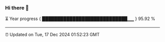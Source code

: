 ### Hi there 👋

⏳ Year progress { ████████████████████████████▁▁ } 95.92 %

---

⏰ Updated on Tue, 17 Dec 2024 01:52:23 GMT


